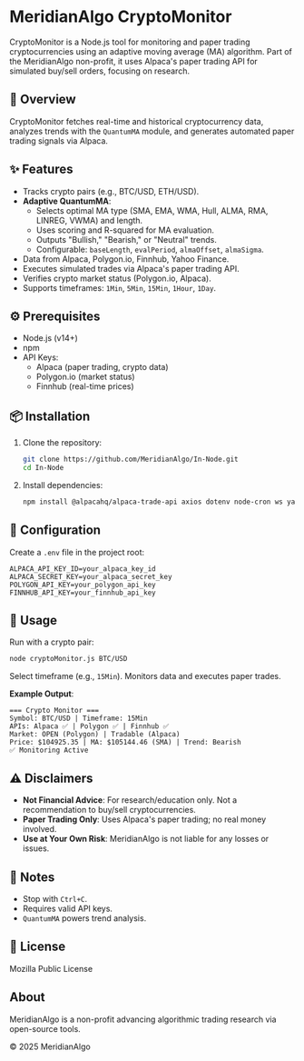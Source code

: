 # MeridianAlgo CryptoMonitor

CryptoMonitor is a Node.js tool for monitoring and paper trading cryptocurrencies using an adaptive moving average (MA) algorithm. Part of the MeridianAlgo non-profit, it uses Alpaca's paper trading API for simulated buy/sell orders, focusing on research.

## 🌟 Overview

CryptoMonitor fetches real-time and historical cryptocurrency data, analyzes trends with the `QuantumMA` module, and generates automated paper trading signals via Alpaca.

## ✨ Features

- Tracks crypto pairs (e.g., BTC/USD, ETH/USD).
- **Adaptive QuantumMA**:
  - Selects optimal MA type (SMA, EMA, WMA, Hull, ALMA, RMA, LINREG, VWMA) and length.
  - Uses scoring and R-squared for MA evaluation.
  - Outputs "Bullish," "Bearish," or "Neutral" trends.
  - Configurable: `baseLength`, `evalPeriod`, `almaOffset`, `almaSigma`.
- Data from Alpaca, Polygon.io, Finnhub, Yahoo Finance.
- Executes simulated trades via Alpaca's paper trading API.
- Verifies crypto market status (Polygon.io, Alpaca).
- Supports timeframes: `1Min`, `5Min`, `15Min`, `1Hour`, `1Day`.

## ⚙️ Prerequisites

- Node.js (v14+)
- npm
- API Keys:
  - Alpaca (paper trading, crypto data)
  - Polygon.io (market status)
  - Finnhub (real-time prices)

## 📦 Installation

1. Clone the repository:
   ```bash
   git clone https://github.com/MeridianAlgo/In-Node.git
   cd In-Node
   ```
2. Install dependencies:
   ```bash
   npm install @alpacahq/alpaca-trade-api axios dotenv node-cron ws yahoo-finance2 node-fetch
   ```

## 🔑 Configuration

Create a `.env` file in the project root:
```
ALPACA_API_KEY_ID=your_alpaca_key_id
ALPACA_SECRET_KEY=your_alpaca_secret_key
POLYGON_API_KEY=your_polygon_api_key
FINNHUB_API_KEY=your_finnhub_api_key
```

## 🚀 Usage

Run with a crypto pair:
```bash
node cryptoMonitor.js BTC/USD
```
Select timeframe (e.g., `15Min`). Monitors data and executes paper trades.

**Example Output**:
```
=== Crypto Monitor ===
Symbol: BTC/USD | Timeframe: 15Min
APIs: Alpaca ✅ | Polygon ✅ | Finnhub ✅
Market: OPEN (Polygon) | Tradable (Alpaca)
Price: $104925.35 | MA: $105144.46 (SMA) | Trend: Bearish
✅ Monitoring Active
```

## ⚠️ Disclaimers

- **Not Financial Advice**: For research/education only. Not a recommendation to buy/sell cryptocurrencies.
- **Paper Trading Only**: Uses Alpaca's paper trading; no real money involved.
- **Use at Your Own Risk**: MeridianAlgo is not liable for any losses or issues.

## 📝 Notes

- Stop with `Ctrl+C`.
- Requires valid API keys.
- `QuantumMA` powers trend analysis.

## 📄 License

Mozilla Public License

## About

MeridianAlgo is a non-profit advancing algorithmic trading research via open-source tools.

© 2025 MeridianAlgo
